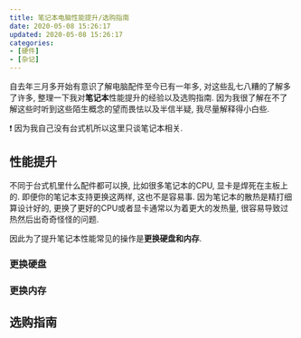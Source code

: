 ```yaml
---
title: 笔记本电脑性能提升/选购指南
date: 2020-05-08 15:26:17
updated: 2020-05-08 15:26:17
categories:
- [硬件]
- [杂记]
---
```


自去年三月多开始有意识了解电脑配件至今已有一年多, 对这些乱七八糟的了解多了许多, 整理一下我对**笔记本**性能提升的经验以及选购指南. 因为我很了解在不了解这些时听到这些陌生概念的望而畏怯以及半信半疑, 我尽量解释得小白些.

❗️ 因为我自己没有台式机所以这里只谈笔记本相关.

<!-- More -->

<!-- TODO -->
## 性能提升

不同于台式机里什么配件都可以换,  比如很多笔记本的CPU, 显卡是焊死在主板上的. 即便你的笔记本支持更换这两样, 这也不是容易事. 因为笔记本的散热是精打细算设计好的, 更换了更好的CPU或者显卡通常以为着更大的发热量, 很容易导致过热然后出奇奇怪怪的问题.

因此为了提升笔记本性能常见的操作是**更换硬盘和内存**.

### 更换硬盘

### 更换内存

## 选购指南